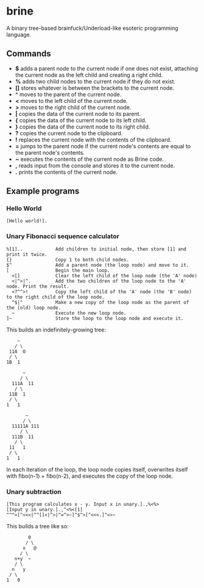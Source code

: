 # brine
A binary tree-based brainfuck/Underload-like esoteric programming language.

## Commands

* **$** adds a parent node to the current node if one does not exist, attaching the current node as the left child and creating a right child.
* **%** adds two child nodes to the current node if they do not exist.
* **[]** stores whatever is between the brackets to the current node.
* **^** moves to the parent of the current node.
* **<** moves to the left child of the current node.
* **>** moves to the right child of the current node.
* **|** copies the data of the current node to its parent.
* **{** copies the data of the current node to its left child.
* **}** copies the data of the current node to its right child.
* **?** copies the current node to the clipboard.
* **!** replaces the current node with the contents of the clipboard.
* **=** jumps to the parent node if the current node's contents are equal to the parent node's contents.
* **~** executes the contents of the current node as Brine code.
* **,** reads input from the console and stores it to the current node.
* **.** prints the contents of the current node.

## Example programs

### Hello World

```
[Hello world!].
```

### Unary Fibonacci sequence calculator

```
%[1]..            Add children to initial node, then store [1] and print it twice.
{}                Copy 1 to both child nodes.
$^                Add a parent node (the loop node) and move to it.
[                 Begin the main loop.
  <[]             Clear the left child of the loop node (the 'A' node)
  <|^>|^.         Add the two children of the loop node to the 'A' node. Print the result.
  <?^^>!          Copy the left child of the 'A' node (the 'B' node) to the right child of the loop node.
  ^$|^            Make a new copy of the loop node as the parent of the (old) loop node.
  ~               Execute the new loop node.
]~                Store the loop to the loop node and execute it.
```

This builds an indefinitely-growing tree:

```
    ~         
   / \
 11A  O
 / \
1B  1

      ~  
     / \
  111A  11            
   / \ 
 11B  1 
 / \
1   1

       ~
      / \
  11111A 111   
     / \
  111B  11            
   / \ 
 11   1 
 / \
1   1
```

In each iteration of the loop, the loop node copies itself, overwrites itself with fibo(n-1) + fibo(n-2), and executes the copy of the loop node.

### Unary subtraction

```
[This program calculates x - y. Input x in unary.].,%<%>  
[Input y in unary.].,^<%<[1]
^^^>[^<<<|^^[]<|^>|^=^>~]^$^>[^<<<.]^<>~
```

This builds a tree like so:

```
        0
       / \
      x   @
     / \
   n+y  ~ 
   / \ 
  n   y
 / \
1   0
```
